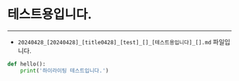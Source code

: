 
# 테스트용입니다.

---

* `20240428_[20240428]_[title0428]_[test]_[]_[테스트용입니다]_[].md` 파일입니다.
```python
def hello():
    print('하이라이팅 테스트입니다.')
```
